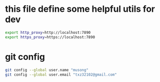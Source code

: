 # this file define some helpful utils for dev
```bash
export http_proxy=http://localhost:7890
export https_proxy=https://localhost:7890
```

# git config
```bash
git config --global user.name "musong"
git config --global user.email "txz32102@gmail.com"
```